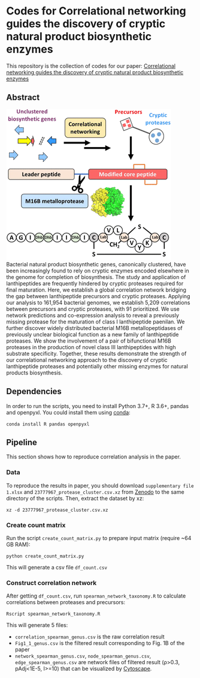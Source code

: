 # Codes for Correlational networking guides the discovery of cryptic natural product biosynthetic enzymes

This repository is the collection of codes for our
paper: [Correlational networking guides the discovery of cryptic natural product biosynthetic enzymes](https://doi.org/10.1101/2021.07.26.453782)

## Abstract

![F1.medium.gif](F1.medium.gif)\
Bacterial natural product biosynthetic genes, canonically clustered, have been increasingly found to rely on cryptic
enzymes encoded elsewhere in the genome for completion of biosynthesis. The study and application of lanthipeptides are
frequently hindered by cryptic proteases required for final maturation. Here, we establish a global correlation network
bridging the gap between lanthipeptide precursors and cryptic proteases. Applying our analysis to 161,954 bacterial
genomes, we establish 5,209 correlations between precursors and cryptic proteases, with 91 prioritized. We use network
predictions and co-expression analysis to reveal a previously missing protease for the maturation of class I
lanthipeptide paenilan. We further discover widely distributed bacterial M16B metallopeptidases of previously unclear
biological function as a new family of lanthipeptide proteases. We show the involvement of a pair of bifunctional M16B
proteases in the production of novel class III lanthipeptides with high substrate specificity. Together, these results
demonstrate the strength of our correlational networking approach to the discovery of cryptic lanthipeptide proteases
and potentially other missing enzymes for natural products biosynthesis.

## Dependencies

In order to run the scripts, you need to install Python 3.7+, R 3.6+, pandas and openpyxl. You could install them using
[conda](https://docs.conda.io/en/latest/miniconda.html):

    conda install R pandas openpyxl

## Pipeline

This section shows how to reproduce correlation analysis in the paper.

### Data

To reproduce the results in paper, you should download `supplementary file 1.xlsx` and `23777967_protease_cluster.csv.xz` from [Zenodo](https://doi.org/10.5281/zenodo.5162875) to the same directory
of the scripts. Then, extract the dataset by xz:

    xz -d 23777967_protease_cluster.csv.xz

### Create count matrix

Run the script `create_count_matrix.py` to prepare input matrix (require ~64 GB RAM):

    python create_count_matrix.py

This will generate a csv file `df_count.csv`

### Construct correlation network

After getting `df_count.csv`, run `spearman_network_taxonomy.R` to calculate correlations between proteases and
precursors:

    Rscript spearman_network_taxonomy.R

This will generate 5 files:

* `correlation_spearman_genus.csv` is the raw correlation result
* `Fig1_1_genus.csv` is the filtered result corresponding to Fig. 1B of the paper
* `network_spearman_genus.csv`, `node_spearman_genus.csv`, `edge_spearman_genus.csv` are network files of filtered
  result (ρ>0.3, pAdj<1E-5, I>=10) that can be visualized by [Cytoscape](https://cytoscape.org/). 

